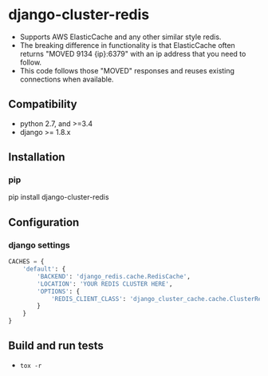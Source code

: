 # django-cluster-redis
- Supports AWS ElasticCache and any other similar style redis.
- The breaking difference in functionality is that ElasticCache often returns "MOVED 9134 {ip}:6379" with an ip address that you need to follow.
- This code follows those "MOVED" responses and reuses existing connections when available.

## Compatibility
- python 2.7, and >=3.4
- django >= 1.8.x

## Installation

### pip
pip install django-cluster-redis


## Configuration

### django settings

```python
CACHES = {
    'default': {
        'BACKEND': 'django_redis.cache.RedisCache',
        'LOCATION': 'YOUR REDIS CLUSTER HERE',
        'OPTIONS': {
            'REDIS_CLIENT_CLASS': 'django_cluster_cache.cache.ClusterRedis',
        }
    }
}
```


## Build and run tests

- `tox -r`
